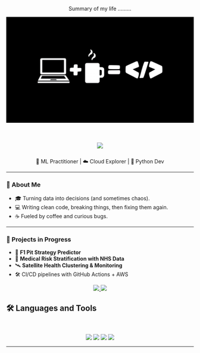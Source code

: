 <div align="center"> 
  <p>Summary of my life .........</p>
  <img src="https://github.com/NateChris14/NateChris14/blob/main/coffee-laptop-6016x3384-13640.png"/>
</div>

<h1 align="center">
    <img src="https://readme-typing-svg.herokuapp.com/?font=Inter&size=48&center=true&vCenter=true&width=500&height=70&color=4493F8&duration=4000&lines=Hi+There!+👋;+I'm+Nathan+Menon!;" />
</h1>

<!-- README.md for GitHub Profile -->
<p align="center">
  🤖 ML Practitioner | ☁️ Cloud Explorer | 🐍 Python Dev
</p>

---

### 🧠 About Me

- 🎓 Turning data into decisions (and sometimes chaos).
- 💻 Writing clean code, breaking things, then fixing them again.
- ☕ Fueled by coffee and curious bugs.

---

### 🚀 Projects in Progress

- 🏁 **F1 Pit Strategy Predictor**  
- 🧪 **Medical Risk Stratification with NHS Data**  
- 🛰️ **Satellite Health Clustering & Monitoring**  
- 🛠️ CI/CD pipelines with GitHub Actions + AWS


<div align="center">
  <a href="menonnathanchristopher@gmail.com">
    <img src="https://img.shields.io/badge/Gmail-333333?style=for-the-badge&logo=gmail&logoColor=red" />
  </a>
  <a href="https://www.linkedin.com/in/nathanmenon14/" target="_blank">
    <img src="https://img.shields.io/badge/LinkedIn-0077B5?style=for-the-badge&logo=linkedin&logoColor=white" target="_blank" />
  </a>
</div>

## 🛠️ Languages and Tools

<br>

<p align="center">
  <img src="https://skillicons.dev/icons?i=python,sklearn,anaconda" />
  <img src="https://skillicons.dev/icons?i=flask,docker,kubernetes,git,github,pkl" />
  <img src="https://skillicons.dev/icons?i=gcp,aws,heroku,githubactions" />
  <img src="https://skillicons.dev/icons?i=vscode,mysql,html,js" />
</p>

<hr>


